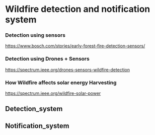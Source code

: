 # Wildfire detection and notification system 
###  Detection using sensors 
https://www.bosch.com/stories/early-forest-fire-detection-sensors/
### Detection using Drones + Sensors
https://spectrum.ieee.org/drones-sensors-wildfire-detection
### How Wildfire affects solar energy Harvesting
https://spectrum.ieee.org/wildfire-solar-power

## Detection_system 


## Notification_system 
